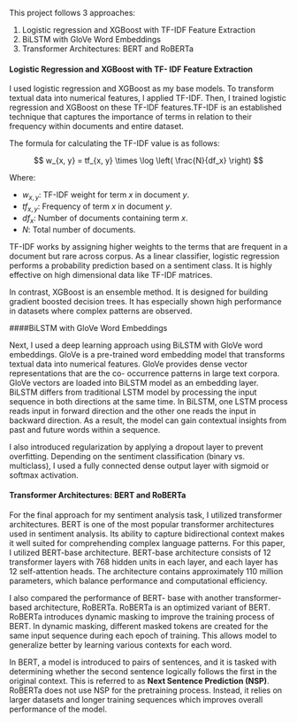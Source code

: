 This project follows 3 approaches:
1. Logistic regression and XGBoost with TF-IDF Feature Extraction
2. BiLSTM with GloVe Word Embeddings
3. Transformer Architectures: BERT and RoBERTa

#### Logistic Regression and XGBoost with TF- IDF Feature Extraction

I used logistic regression and XGBoost as my base models. To transform textual data into numerical features, I applied TF-IDF. Then, I trained logistic regression and XGBoost on these TF-IDF features.TF-IDF is an established technique that captures the importance of terms in relation to their frequency within documents and entire dataset.

The formula for calculating the TF-IDF value is as follows:

$$
w_{x, y} = tf_{x, y} \times \log \left( \frac{N}{df_x} \right)
$$

Where:
- $w_{x, y}$: TF-IDF weight for term $x$ in document $y$.
- $tf_{x, y}$: Frequency of term $x$ in document $y$.
- $df_x$: Number of documents containing term $x$.
- $N$: Total number of documents.

TF-IDF works by assigning higher weights to the terms that are frequent in a document but rare across corpus.
As a linear classifier, logistic regression performs a probability prediction based on a sentiment class. It is highly effective on high dimensional data like TF-IDF matrices.

In contrast, XGBoost is an ensemble method. It is designed for building gradient boosted decision trees. It has especially shown high performance in datasets where complex patterns are observed.

####BiLSTM with GloVe Word Embeddings

Next, I used a deep learning approach using BiLSTM with GloVe word embeddings. GloVe is a pre-trained word embedding model that transforms textual data into numerical features. GloVe provides dense vector representations that are the co- occurrence patterns in large text corpora. GloVe vectors are loaded into BiLSTM model as an embedding layer.
BiLSTM differs from traditional LSTM model by processing the input sequence in both directions at the same time. In BiLSTM, one LSTM process reads input in forward direction and the other one reads the input in backward direction. As a result, the model can gain contextual insights from past and future words within a sequence.

I also introduced regularization by applying a dropout layer to prevent overfitting. Depending on the sentiment classification (binary vs. multiclass), I used a fully connected dense output layer with sigmoid or softmax activation.

#### Transformer Architectures: BERT and RoBERTa

For the final approach for my sentiment analysis task, I utilized transformer architectures. BERT is one of the most popular transformer architectures used in sentiment analysis. Its ability to capture bidirectional context makes it well suited for comprehending complex language patterns. For this paper, I utilized BERT-base architecture. BERT-base architecture consists of 12 transformer layers with 768 hidden units in each layer, and each layer has 12 self-attention heads. The architecture contains approximately 110 million parameters, which balance performance and computational efficiency.

I also compared the performance of BERT- base with another transformer-based architecture, RoBERTa. RoBERTa is an optimized variant of BERT. RoBERTa introduces dynamic masking to improve the training process of BERT. In dynamic masking, different masked tokens are created for the same input sequence during each epoch of training. This allows model to generalize better by learning various contexts for each word.

In BERT, a model is introduced to pairs of sentences, and it is tasked with determining whether the second sentence logically follows the first in the original context. This is referred to as **Next Sentence Prediction (NSP)**. RoBERTa does not use NSP for the pretraining process. Instead, it relies on larger datasets and longer training sequences which improves overall performance of the model.
